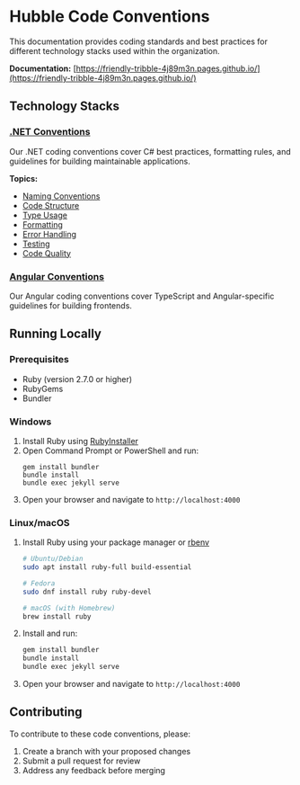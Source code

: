 # Hubble Code Conventions

This documentation provides coding standards and best practices for different technology stacks used within the organization.

**Documentation:** [https://friendly-tribble-4j89m3n.pages.github.io/](https://friendly-tribble-4j89m3n.pages.github.io/)

## Technology Stacks

### [.NET Conventions](dotnet/README.md)

Our .NET coding conventions cover C# best practices, formatting rules, and guidelines for building maintainable applications.

**Topics:**
- [Naming Conventions](dotnet/naming-conventions.md)
- [Code Structure](dotnet/code-structure.md)
- [Type Usage](dotnet/type-usage.md)
- [Formatting](dotnet/formatting.md)
- [Error Handling](dotnet/error-handling.md)
- [Testing](dotnet/testing.md)
- [Code Quality](dotnet/code-quality.md)

### [Angular Conventions](angular/README.md)

Our Angular coding conventions cover TypeScript and Angular-specific guidelines for building frontends.

## Running Locally

### Prerequisites
- Ruby (version 2.7.0 or higher)
- RubyGems
- Bundler

### Windows
1. Install Ruby using [RubyInstaller](https://rubyinstaller.org/)
2. Open Command Prompt or PowerShell and run:
   ```
   gem install bundler
   bundle install
   bundle exec jekyll serve
   ```
3. Open your browser and navigate to `http://localhost:4000`

### Linux/macOS
1. Install Ruby using your package manager or [rbenv](https://github.com/rbenv/rbenv)
   ```bash
   # Ubuntu/Debian
   sudo apt install ruby-full build-essential

   # Fedora
   sudo dnf install ruby ruby-devel
   
   # macOS (with Homebrew)
   brew install ruby
   ```
2. Install and run:
   ```bash
   gem install bundler
   bundle install
   bundle exec jekyll serve
   ```
3. Open your browser and navigate to `http://localhost:4000`

## Contributing

To contribute to these code conventions, please:

1. Create a branch with your proposed changes
2. Submit a pull request for review
3. Address any feedback before merging
